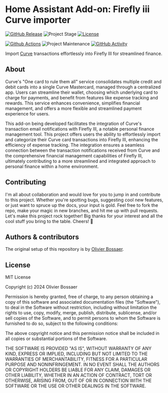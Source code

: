 # Home Assistant Add-on: Firefly iii Curve importer

[![GitHub Release][releases-shield]][releases]
![Project Stage][project-stage-shield]
[![License][license-shield]](LICENSE.md)

[![Github Actions][github-actions-shield]][github-actions]
![Project Maintenance][maintenance-shield]
[![GitHub Activity][commits-shield]][commits]

Import [Curve](https://curve.com/en-gb/) transactions effortlessly into Firefly III for streamlined finance.

## About

Curve's "One card to rule them all" service consolidates multiple credit and debit cards into a single Curve Mastercard, managed through a centralized app. Users can streamline their wallet, choosing which underlying card to charge for payments, and benefit from features like expense tracking and rewards. This service enhances convenience, simplifies financial management, and offers a more flexible and streamlined payment experience for users.

This add-on being developed facilitates the integration of Curve's transaction email notifications with Firefly III, a notable personal finance management tool. This project offers users the ability to effortlessly import and categorize their Curve card transactions into Firefly III, enhancing the efficiency of expense tracking. The integration ensures a seamless connection between the transaction notifications received from Curve and the comprehensive financial management capabilities of Firefly III, ultimately contributing to a more streamlined and integrated approach to personal finance within a home environment.

## Contributing

I'm all about collaboration and would love for you to jump in and contribute to this project. Whether you're spotting bugs, suggesting cool new features, or just want to spruce up the docs, your input is gold. Feel free to fork the repo, make your magic in new branches, and hit me up with pull requests. Let's make this project rock together! Big thanks for your interest and all the cool stuff you bring to the table. Cheers! 🚀

## Authors & contributors

The original setup of this repository is by [Olivier Bossaer][olibos].

## License

MIT License

Copyright (c) 2024 Olivier Bossaer

Permission is hereby granted, free of charge, to any person obtaining a copy
of this software and associated documentation files (the "Software"), to deal
in the Software without restriction, including without limitation the rights
to use, copy, modify, merge, publish, distribute, sublicense, and/or sell
copies of the Software, and to permit persons to whom the Software is
furnished to do so, subject to the following conditions:

The above copyright notice and this permission notice shall be included in all
copies or substantial portions of the Software.

THE SOFTWARE IS PROVIDED "AS IS", WITHOUT WARRANTY OF ANY KIND, EXPRESS OR
IMPLIED, INCLUDING BUT NOT LIMITED TO THE WARRANTIES OF MERCHANTABILITY,
FITNESS FOR A PARTICULAR PURPOSE AND NONINFRINGEMENT. IN NO EVENT SHALL THE
AUTHORS OR COPYRIGHT HOLDERS BE LIABLE FOR ANY CLAIM, DAMAGES OR OTHER
LIABILITY, WHETHER IN AN ACTION OF CONTRACT, TORT OR OTHERWISE, ARISING FROM,
OUT OF OR IN CONNECTION WITH THE SOFTWARE OR THE USE OR OTHER DEALINGS IN THE
SOFTWARE.

[commits-shield]: https://img.shields.io/github/commit-activity/y/olibos/ha-addon-curve.svg
[commits]: https://github.com/olibos/ha-addon-curve/commits/main
[olibos]: https://github.com/olibos
[github-actions-shield]: https://github.com/olibos/ha-addon-curve/workflows/CI/badge.svg
[github-actions]: https://github.com/olibos/ha-addon-curve/actions
[issue]: https://github.com/olibos/ha-addon-curve/issues
[license-shield]: https://img.shields.io/github/license/olibos/ha-addon-curve.svg
[maintenance-shield]: https://img.shields.io/maintenance/yes/2024.svg
[project-stage-shield]: https://img.shields.io/badge/Project%20Stage-Concept-red.svg
[releases-shield]: https://img.shields.io/github/release/olibos/ha-addon-curve.svg
[releases]: https://github.com/olibos/ha-addon-curve/releases
[repository]: https://github.com/olibos/ha-addon-curve